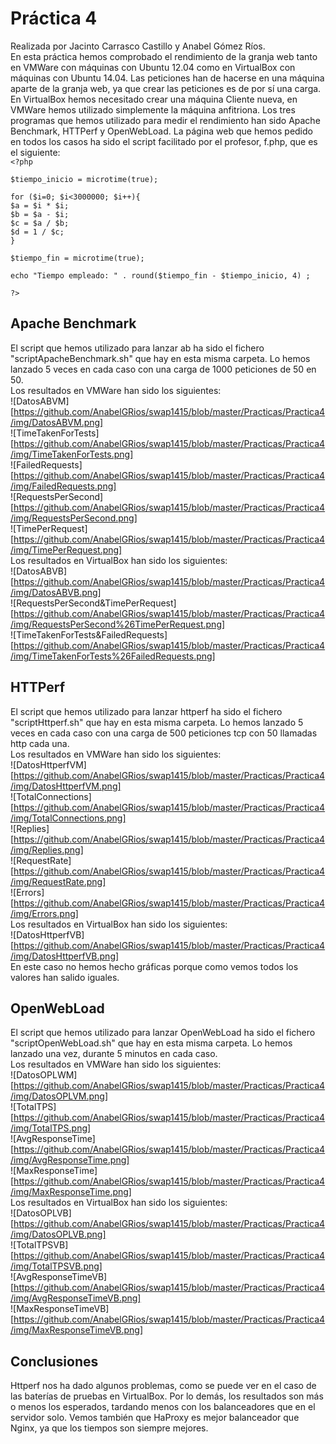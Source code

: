 Práctica 4
==========

Realizada por Jacinto Carrasco Castillo y Anabel Gómez Ríos.  
En esta práctica hemos comprobado el rendimiento de la granja web tanto en VMWare con máquinas con Ubuntu 12.04 como en VirtualBox con máquinas con Ubuntu 14.04. Las peticiones han de hacerse en una máquina aparte de la granja web, ya que crear las peticiones es de por sí una carga. En VirtualBox hemos necesitado crear una máquina Cliente nueva, en VMWare hemos utilizado simplemente la máquina anfitriona. Los tres programas que hemos utilizado para medir el rendimiento han sido Apache Benchmark, HTTPerf y OpenWebLoad. La página web que hemos pedido en todos los casos ha sido el script facilitado por el profesor, f.php, que es el siguiente:  
`<?php`  
  
`$tiempo_inicio = microtime(true);`  
  
`for ($i=0; $i<3000000; $i++){`  
 `$a = $i * $i;`  
 `$b = $a - $i;`  
 `$c = $a / $b;`  
 `$d = 1 / $c;`  
`}`  
  
`$tiempo_fin = microtime(true);`  
  
`echo "Tiempo empleado: " . round($tiempo_fin - $tiempo_inicio, 4) ;`   
  
`?>`  
  
Apache Benchmark
----------------
  
El script que hemos utilizado para lanzar ab ha sido el fichero "scriptApacheBenchmark.sh" que hay en esta misma carpeta. Lo hemos lanzado 5 veces en cada caso con una carga de 1000 peticiones de 50 en 50.  
Los resultados en VMWare han sido los siguientes:  
![DatosABVM][https://github.com/AnabelGRios/swap1415/blob/master/Practicas/Practica4/img/DatosABVM.png]  
![TimeTakenForTests][https://github.com/AnabelGRios/swap1415/blob/master/Practicas/Practica4/img/TimeTakenForTests.png]  
![FailedRequests][https://github.com/AnabelGRios/swap1415/blob/master/Practicas/Practica4/img/FailedRequests.png]  
![RequestsPerSecond][https://github.com/AnabelGRios/swap1415/blob/master/Practicas/Practica4/img/RequestsPerSecond.png]  
![TimePerRequest][https://github.com/AnabelGRios/swap1415/blob/master/Practicas/Practica4/img/TimePerRequest.png]  
Los resultados en VirtualBox han sido los siguientes:  
![DatosABVB][https://github.com/AnabelGRios/swap1415/blob/master/Practicas/Practica4/img/DatosABVB.png]  
![RequestsPerSecond&TimePerRequest][https://github.com/AnabelGRios/swap1415/blob/master/Practicas/Practica4/img/RequestsPerSecond%26TimePerRequest.png]  
![TimeTakenForTests&FailedRequests][https://github.com/AnabelGRios/swap1415/blob/master/Practicas/Practica4/img/TimeTakenForTests%26FailedRequests.png]  
  
HTTPerf
---------
  
El script que hemos utilizado para lanzar httperf ha sido el fichero "scriptHttperf.sh" que hay en esta misma carpeta. Lo hemos lanzado 5 veces en cada caso con una carga de 500 peticiones tcp con 50 llamadas http cada una.  
Los resultados en VMWare han sido los siguientes:  
![DatosHttperfVM][https://github.com/AnabelGRios/swap1415/blob/master/Practicas/Practica4/img/DatosHttperfVM.png]  
![TotalConnections][https://github.com/AnabelGRios/swap1415/blob/master/Practicas/Practica4/img/TotalConnections.png]  
![Replies][https://github.com/AnabelGRios/swap1415/blob/master/Practicas/Practica4/img/Replies.png]  
![RequestRate][https://github.com/AnabelGRios/swap1415/blob/master/Practicas/Practica4/img/RequestRate.png]  
![Errors][https://github.com/AnabelGRios/swap1415/blob/master/Practicas/Practica4/img/Errors.png]  
Los resultados en VirtualBox han sido los siguientes:  
![DatosHttperfVB][https://github.com/AnabelGRios/swap1415/blob/master/Practicas/Practica4/img/DatosHttperfVB.png]  
En este caso no hemos hecho gráficas porque como vemos todos los valores han salido iguales.  
  
OpenWebLoad
------------
  
El script que hemos utilizado para lanzar OpenWebLoad ha sido el fichero "scriptOpenWebLoad.sh" que hay en esta misma carpeta. Lo hemos lanzado una vez, durante 5 minutos en cada caso.  
Los resultados en VMWare han sido los siguientes:  
![DatosOPLWM][https://github.com/AnabelGRios/swap1415/blob/master/Practicas/Practica4/img/DatosOPLVM.png]  
![TotalTPS][https://github.com/AnabelGRios/swap1415/blob/master/Practicas/Practica4/img/TotalTPS.png]  
![AvgResponseTime][https://github.com/AnabelGRios/swap1415/blob/master/Practicas/Practica4/img/AvgResponseTime.png]  
![MaxResponseTime][https://github.com/AnabelGRios/swap1415/blob/master/Practicas/Practica4/img/MaxResponseTime.png]  
Los resultados en VirtualBox han sido los siguientes:  
![DatosOPLVB][https://github.com/AnabelGRios/swap1415/blob/master/Practicas/Practica4/img/DatosOPLVB.png]  
![TotalTPSVB][https://github.com/AnabelGRios/swap1415/blob/master/Practicas/Practica4/img/TotalTPSVB.png]  
![AvgResponseTimeVB][https://github.com/AnabelGRios/swap1415/blob/master/Practicas/Practica4/img/AvgResponseTimeVB.png]  
![MaxResponseTimeVB][https://github.com/AnabelGRios/swap1415/blob/master/Practicas/Practica4/img/MaxResponseTimeVB.png]  
  
Conclusiones
--------------
  
Httperf nos ha dado algunos problemas, como se puede ver en el caso de las baterías de pruebas en VirtualBox. Por lo demás, los resultados son más o menos los esperados, tardando menos con los balanceadores que en el servidor solo. Vemos también que HaProxy es mejor balanceador que Nginx, ya que los tiempos son siempre mejores.
